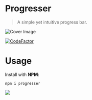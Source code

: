 # Progresser
> A simple yet intuitive progress bar.

![Cover Image](https://i.imgur.com/jJzXqqQ.png)

[![CodeFactor](https://www.codefactor.io/repository/github/apexiodacoder/progresser/badge)](https://www.codefactor.io/repository/github/apexiodacoder/progresser)
# Usage
Install with **NPM**:

```npm i progresser```

![](https://i.imgur.com/A0a18U8.png)